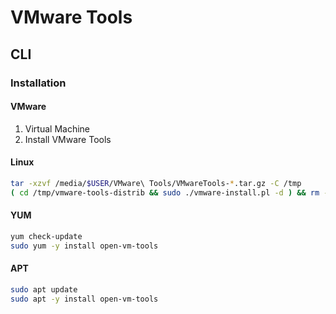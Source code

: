 # VMware Tools

## CLI

### Installation

#### VMware

1. Virtual Machine
2. Install VMware Tools

#### Linux

```sh
tar -xzvf /media/$USER/VMware\ Tools/VMwareTools-*.tar.gz -C /tmp
( cd /tmp/vmware-tools-distrib && sudo ./vmware-install.pl -d ) && rm -fR /tmp/vmware-tools-distrib
```

#### YUM

```sh
yum check-update
sudo yum -y install open-vm-tools
```

#### APT

```sh
sudo apt update
sudo apt -y install open-vm-tools
```
